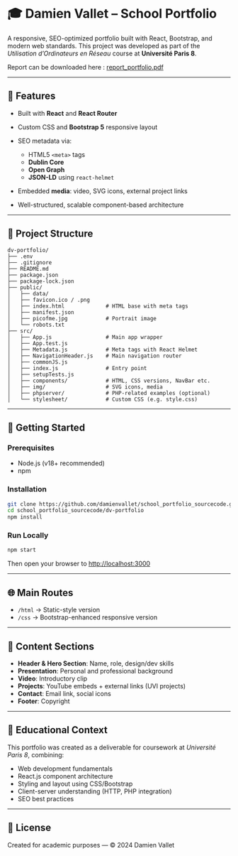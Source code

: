 
# 🎓 Damien Vallet – School Portfolio

A responsive, SEO-optimized portfolio built with React, Bootstrap, and modern web standards. This project was developed as part of the *Utilisation d’Ordinateurs en Réseau* course at **Université Paris 8**.

Report can be downloaded here : [report_portfolio.pdf](https://github.com/damienvallet/school_portfolio_sourcecode/blob/250d13b0ca103d7166092148febbfb9cae174d50/report_school_portfolio.pdf)

---

## 🚀 Features

* Built with **React** and **React Router**
* Custom CSS and **Bootstrap 5** responsive layout
* SEO metadata via:

  * HTML5 `<meta>` tags
  * **Dublin Core**
  * **Open Graph**
  * **JSON-LD** using `react-helmet`
* Embedded **media**: video, SVG icons, external project links
* Well-structured, scalable component-based architecture

---

## 🧩 Project Structure

```
dv-portfolio/
├── .env
├── .gitignore
├── README.md
├── package.json
├── package-lock.json
├── public/
│   ├── data/
│   ├── favicon.ico / .png
│   ├── index.html             # HTML base with meta tags
│   ├── manifest.json
│   ├── picofme.jpg            # Portrait image
│   └── robots.txt
├── src/
│   ├── App.js                 # Main app wrapper
│   ├── App.test.js
│   ├── Metadata.js            # Meta tags with React Helmet
│   ├── NavigationHeader.js    # Main navigation router
│   ├── commonJS.js
│   ├── index.js               # Entry point
│   ├── setupTests.js
│   ├── components/            # HTML, CSS versions, NavBar etc.
│   ├── img/                   # SVG icons, media
│   ├── phpserver/             # PHP-related examples (optional)
│   └── stylesheet/            # Custom CSS (e.g. style.css)
```

---

## 🔧 Getting Started

### Prerequisites

* Node.js (v18+ recommended)
* npm

### Installation

```bash
git clone https://github.com/damienvallet/school_portfolio_sourcecode.git
cd school_portfolio_sourcecode/dv-portfolio
npm install
```

### Run Locally

```bash
npm start
```

Then open your browser to [http://localhost:3000](http://localhost:3000)

---

## 🌐 Main Routes

* `/html` → Static-style version
* `/css` → Bootstrap-enhanced responsive version

---

## 📸 Content Sections

* **Header & Hero Section**: Name, role, design/dev skills
* **Presentation**: Personal and professional background
* **Video**: Introductory clip
* **Projects**: YouTube embeds + external links (UVI projects)
* **Contact**: Email link, social icons
* **Footer**: Copyright

---

## 🧠 Educational Context

This portfolio was created as a deliverable for coursework at *Université Paris 8*, combining:

* Web development fundamentals
* React.js component architecture
* Styling and layout using CSS/Bootstrap
* Client-server understanding (HTTP, PHP integration)
* SEO best practices

---

## 📜 License

Created for academic purposes — © 2024 Damien Vallet
